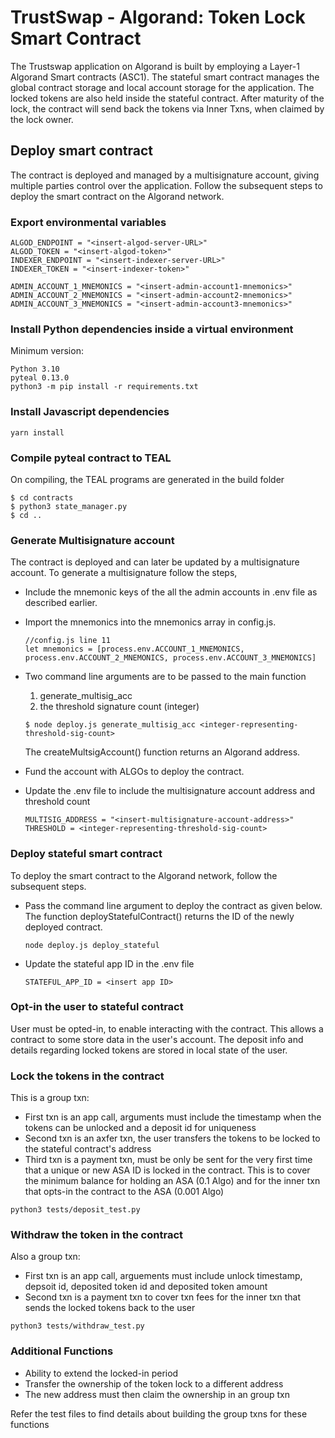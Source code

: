 # TrustSwap - Algorand: Token Lock Smart Contract

The Trustswap application on Algorand is built by employing a Layer-1 Algorand Smart contracts (ASC1). The stateful smart contract manages the global contract storage and local account storage for the application. The locked tokens are also held inside the stateful contract. After maturity of the lock, the contract will send back the tokens via Inner Txns, when claimed by the lock owner.

## Deploy smart contract
The contract is deployed and managed by a multisignature account, giving multiple parties control over the application. Follow the subsequent steps to deploy the smart contract on the Algorand network.

### Export environmental variables
```
ALGOD_ENDPOINT = "<insert-algod-server-URL>"
ALGOD_TOKEN = "<insert-algod-token>"
INDEXER_ENDPOINT = "<insert-indexer-server-URL>"
INDEXER_TOKEN = "<insert-indexer-token>"

ADMIN_ACCOUNT_1_MNEMONICS = "<insert-admin-account1-mnemonics>"
ADMIN_ACCOUNT_2_MNEMONICS = "<insert-admin-account2-mnemonics>"
ADMIN_ACCOUNT_3_MNEMONICS = "<insert-admin-account3-mnemonics>"
```

### Install Python dependencies inside a virtual environment
Minimum version:
```
Python 3.10
pyteal 0.13.0
python3 -m pip install -r requirements.txt
```

### Install Javascript dependencies
```
yarn install
```

### Compile pyteal contract to TEAL
On compiling, the TEAL programs are generated in the build folder
```
$ cd contracts
$ python3 state_manager.py
$ cd ..
```

### Generate Multisignature account
The contract is deployed and can later be updated by a multisignature account. To generate a multisignature follow the steps, 
 - Include the mnemonic keys of the all the admin accounts in .env file as described earlier. 
 - Import the mnemonics into the mnemonics array in config.js.
    ```
    //config.js line 11
    let mnemonics = [process.env.ACCOUNT_1_MNEMONICS, process.env.ACCOUNT_2_MNEMONICS, process.env.ACCOUNT_3_MNEMONICS]
    ```
 - Two command line arguments are to be passed to the main function            
   1. generate_multisig_acc
   2. the threshold signature count (integer)      

    ```
    $ node deploy.js generate_multisig_acc <integer-representing-threshold-sig-count>
    ```

   The createMultsigAccount() function returns an Algorand address. 
 - Fund the account with ALGOs to deploy the contract.
 - Update the .env file to include the multisignature account address and threshold count
    ```
    MULTISIG_ADDRESS = "<insert-multisignature-account-address>"
    THRESHOLD = <integer-representing-threshold-sig-count>
    ```


### Deploy stateful smart contract
To deploy the smart contract to the Algorand network, follow the subsequent steps. 
 - Pass the command line argument to deploy the contract as given below. The function deployStatefulContract() returns the ID of the newly deployed contract.
    ```
    node deploy.js deploy_stateful
    ```
 - Update the stateful app ID in the .env file
    ```
    STATEFUL_APP_ID = <insert app ID>
    ```

### Opt-in the user to stateful contract
User must be opted-in, to enable interacting with the contract. This allows a contract to some store data in the user's account. The deposit info and details regarding locked tokens are stored in local state of the user.


### Lock the tokens in the contract
This is a group txn:
 - First txn is an app call, arguments must include the timestamp when the tokens can be unlocked and a deposit id for uniqueness
 - Second txn is an axfer txn, the user transfers the tokens to be locked to the stateful contract's address
 - Third txn is a payment txn, must be only be sent for the very first time that a unique or new ASA ID is locked in the contract. This is to cover the minimum balance for holding an ASA (0.1 Algo) and for the inner txn that opts-in the contract to the ASA (0.001 Algo)

 ```
 python3 tests/deposit_test.py
 ```

 ### Withdraw the token in the contract
 Also a group txn:
 - First txn is an app call, arguements must include unlock timestamp, depsoit id, deposited token id and deposited token amount
 - Second txn is a payment txn to cover txn fees for the inner txn that sends the locked tokens back to the user

 ```
 python3 tests/withdraw_test.py
 ```

 ### Additional Functions
 - Ability to extend the locked-in period
 - Transfer the ownership of the token lock to a different address
 - The new address must then claim the ownership in an group txn

 Refer the test files to find details about building the group txns for these functions
